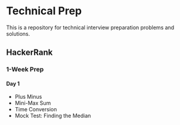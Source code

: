 # Technical Prep

This is a repository for technical interview preparation problems and solutions.

## HackerRank

### 1-Week Prep
#### Day 1
- Plus Minus
- Mini-Max Sum
- Time Conversion
- Mock Test: Finding the Median
